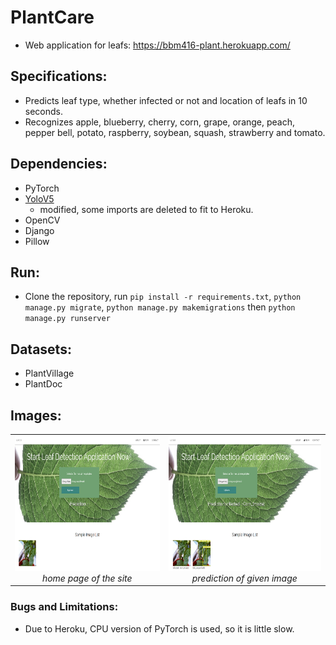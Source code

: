 # PlantCare # 
* Web application for leafs: https://bbm416-plant.herokuapp.com/
## Specifications: ##
* Predicts leaf type, whether infected or not and location of leafs in 10 seconds.
* Recognizes apple, blueberry, cherry, corn, grape, orange, peach, pepper bell, potato, raspberry, soybean, squash, strawberry and tomato.
## Dependencies: ##
* PyTorch
* [YoloV5](https://github.com/ultralytics/yolov5)
   - modified, some imports are deleted to fit to Heroku.
* OpenCV
* Django
* Pillow
## Run: ##
* Clone the repository, run `pip install -r requirements.txt`, `python manage.py migrate`, `python manage.py makemigrations` then `python manage.py runserver`
## Datasets: ##
* PlantVillage
* PlantDoc
## Images: ##
<table>
    <tr>
        <td align="center">
            <img src="https://github.com/ssduman/plantcare/blob/master/img/website.png" alt="home-page" width="384" height="216">
            <br />
            <i> home page of the site </i>
        </td>
        <td align="center">
            <img src="https://github.com/ssduman/plantcare/blob/master/img/prediction.png" alt="prediction" width="384" height="216">
            <br />
            <i> prediction of given image </i>
        </td>
    </tr>
</table>

### Bugs and Limitations: ###
* Due to Heroku, CPU version of PyTorch is used, so it is little slow.
